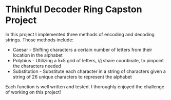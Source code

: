 # Thinkful Decoder Ring Capston Project

In this project I implemented three methods of encoding and decoding strings. Those methods include:
- Caesar - Shifting characters a certain number of letters from their location in the alphabet
- Polybius - Utilizing a 5x5 grid of letters, i/j share coordinate, to pinpoint the characters needed
- Substitution - Substitute each character in a string of characters given a string of 26 unique characters to represent the alphabet

Each function is well written and tested. I thoroughly enjoyed the challenge of working on this project!
